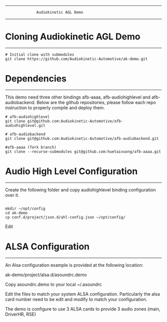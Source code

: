 ------------------------------------------------------------------------
                  Audiokinetic AGL Demo
------------------------------------------------------------------------

# Cloning Audiokinetic AGL Demo
-------------------------------------------------------

```
# Initial clone with submodules
git clone https://github.com/Audiokinetic-Automotive/ak-demo.git

```

# Dependencies
--------------------------------------------------------

This demo need three other bindings afb-aaaa, afb-audiohighlevel and afb-audiobackend.
Below are the github repositories, please follow each repo instruction to properly compile and deploy them.

```
# afb-audiohighlevel
git clone git@github.com:Audiokinetic-Automotive/afb-audiohighlevel.git

# afb-audiobackend
git clone git@github.com:Audiokinetic-Automotive/afb-audiobackend.git

#afb-aaaa (fork branch)
git clone --recurse-submodules git@github.com:huetaivuong/afb-aaaa.git

```

# Audio High Level Configuration
--------------------------------------------------------
Create the following folder and copy audiohighlevel binding configuration over it.


```

mkdir ~/opt/config
cd ak-demo
cp conf.d/project/json.d/ahl-config.json ~/opt/config/

```
Edit

# ALSA Configuration
--------------------------------------------------------
An Alsa configuration example is provided at the following location:

ak-demo/project/alsa.d/asoundrc.demo

Copy asoundrc.demo to your local ~/.asoundrc

Edit the files to match your system ALSA configuration. 
Particularly the alsa card number need to be edit and modify to match your configuration.


The demo is configure to use 3 ALSA cards to provide 3 audio zones (main, DriverHR, RSE)

